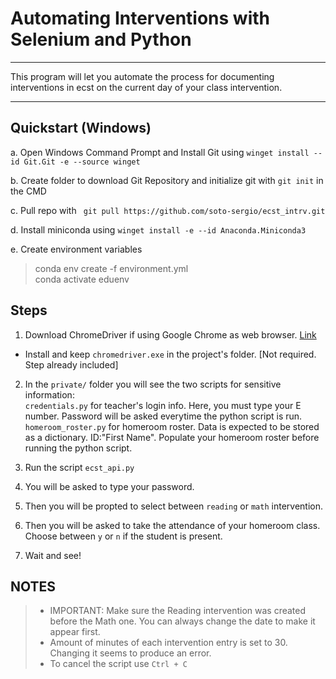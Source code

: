 # Automating Interventions with Selenium and Python
***

This program will let you automate the process for documenting interventions in ecst on the current day of your class intervention.   
***

## Quickstart (Windows)

a. Open Windows Command Prompt and Install Git using `winget install --id Git.Git -e --source winget`  

b. Create folder to download Git Repository and initialize git with `git init` in the CMD 

c. Pull repo with ` git pull https://github.com/soto-sergio/ecst_intrv.git`  

d. Install miniconda using  `winget install -e --id Anaconda.Miniconda3`  

e. Create environment variables  

> conda env create -f environment.yml  
> conda activate eduenv  

## Steps

1. Download ChromeDriver if using Google Chrome as web browser. [Link](https://chromedriver.chromium.org/downloads) 
- Install and keep `chromedriver.exe` in the project's folder. [Not required. Step already included]

2. In the `private/` folder you will see the two scripts for sensitive information:  
`credentials.py` for teacher's login info. Here, you must type your E number. Password will be asked everytime the python script is run.     
`homeroom_roster.py` for homeroom roster. Data is expected to be stored as a dictionary. ID:"First Name". Populate your homeroom roster before running the python script.  

3. Run the script `ecst_api.py`  

4. You will be asked to type your password. 

5. Then you will be propted to select between `reading` or `math` intervention.  

6. Then you will be asked to take the attendance of your homeroom class.  
   Choose between `y` or `n` if the student is present.  

7. Wait and see! 


## NOTES
>
> * IMPORTANT: Make sure the Reading intervention was created before the Math one. You can always change the date to make it appear first. 
> * Amount of minutes of each intervention entry is set to 30. Changing it seems to produce an error.
> * To cancel the script use `Ctrl + C`


